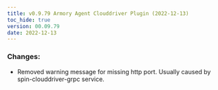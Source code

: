 ```yaml
---
title: v0.9.79 Armory Agent Clouddriver Plugin (2022-12-13)
toc_hide: true
version: 00.09.79
date: 2022-12-13
---
```


### Changes: 
* Removed warning message for missing http port. Usually caused by spin-clouddriver-grpc service.
